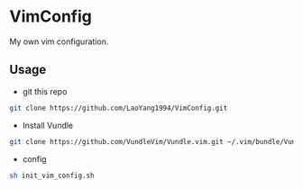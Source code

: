 # VimConfig
My own vim configuration.

## Usage
+ git this repo
```bash
git clone https://github.com/LaoYang1994/VimConfig.git
```
+ Install Vundle
```bash
git clone https://github.com/VundleVim/Vundle.vim.git ~/.vim/bundle/Vundle.vim
```
+ config
```bash
sh init_vim_config.sh
```
